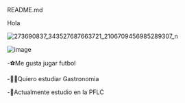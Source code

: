 README.md




Hola





![273690837_343527687663721_2106709456985289307_n](https://user-images.githubusercontent.com/99935896/154611603-c2b21fdd-04c7-453e-99fe-c70ad892df3b.jpg)












![image](https://user-images.githubusercontent.com/99935896/154611730-2ba22b7d-524f-4a04-b49c-90df29a94a6f.png)




-⚽Me gusta jugar futbol


-👨‍🍳Quiero estudiar Gastronomia


-🐆Actualmente estudio en la PFLC
